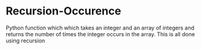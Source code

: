 # Recursion-Occurence

Python function which which takes an integer and an array of integers and returns the number of times the integer occurs in the array. This is all done using recursion
